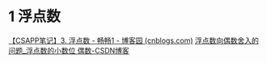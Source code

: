 # 1 浮点数
[【CSAPP笔记】3. 浮点数 - 畅畅1 - 博客园 (cnblogs.com)](https://www.cnblogs.com/ZCplayground/p/6583264.html)
[浮点数向偶数舍入的问题_浮点数的小数位 偶数-CSDN博客](https://blog.csdn.net/qq_34369618/article/details/52247350)